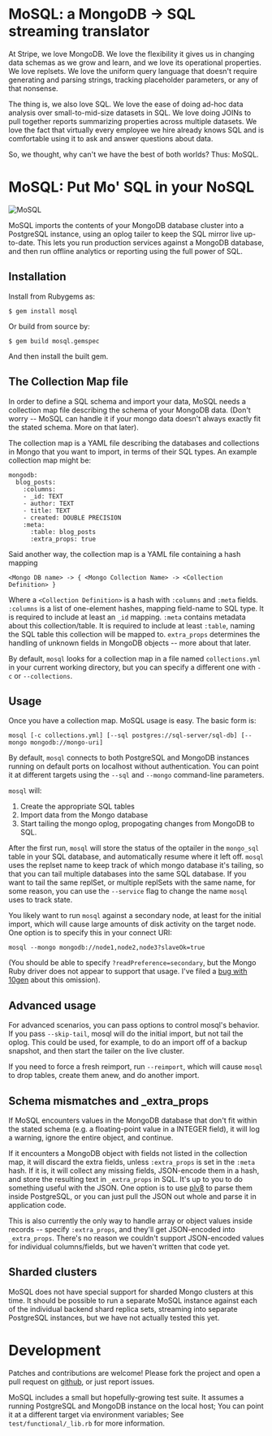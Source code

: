# MoSQL: a MongoDB → SQL streaming translator

At Stripe, we love MongoDB. We love the flexibility it gives us in
changing data schemas as we grow and learn, and we love its
operational properties. We love replsets. We love the uniform query
language that doesn't require generating and parsing strings, tracking
placeholder parameters, or any of that nonsense.

The thing is, we also love SQL. We love the ease of doing ad-hoc data
analysis over small-to-mid-size datasets in SQL. We love doing JOINs
to pull together reports summarizing properties across multiple
datasets. We love the fact that virtually every employee we hire
already knows SQL and is comfortable using it to ask and answer
questions about data.

So, we thought, why can't we have the best of both worlds? Thus:
MoSQL.

# MoSQL: Put Mo' SQL in your NoSQL

![MoSQL](https://stripe.com/img/blog/posts/mosql/mosql.png)

MoSQL imports the contents of your MongoDB database cluster into a
PostgreSQL instance, using an oplog tailer to keep the SQL mirror live
up-to-date. This lets you run production services against a MongoDB
database, and then run offline analytics or reporting using the full
power of SQL.

## Installation

Install from Rubygems as:

    $ gem install mosql

Or build from source by:

    $ gem build mosql.gemspec

And then install the built gem.

## The Collection Map file

In order to define a SQL schema and import your data, MoSQL needs a
collection map file describing the schema of your MongoDB data. (Don't
worry -- MoSQL can handle it if your mongo data doesn't always exactly
fit the stated schema. More on that later).

The collection map is a YAML file describing the databases and
collections in Mongo that you want to import, in terms of their SQL
types. An example collection map might be:


    mongodb:
      blog_posts:
        :columns:
        - _id: TEXT
        - author: TEXT
        - title: TEXT
        - created: DOUBLE PRECISION
        :meta:
          :table: blog_posts
          :extra_props: true

Said another way, the collection map is a YAML file containing a hash
mapping

    <Mongo DB name> -> { <Mongo Collection Name> -> <Collection Definition> }

Where a `<Collection Definition>` is a hash with `:columns` and
`:meta` fields. `:columns` is a list of one-element hashes, mapping
field-name to SQL type. It is required to include at least an `_id`
mapping. `:meta` contains metadata about this collection/table. It is
required to include at least `:table`, naming the SQL table this
collection will be mapped to. `extra_props` determines the handling of
unknown fields in MongoDB objects -- more about that later.

By default, `mosql` looks for a collection map in a file named
`collections.yml` in your current working directory, but you can
specify a different one with `-c` or `--collections`.

## Usage

Once you have a collection map. MoSQL usage is easy. The basic form
is:

    mosql [-c collections.yml] [--sql postgres://sql-server/sql-db] [--mongo mongodb://mongo-uri]

By default, `mosql` connects to both PostgreSQL and MongoDB instances
running on default ports on localhost without authentication. You can
point it at different targets using the `--sql` and `--mongo`
command-line parameters.

`mosql` will:

 1. Create the appropriate SQL tables
 2. Import data from the Mongo database
 3. Start tailing the mongo oplog, propogating changes from MongoDB to SQL.


After the first run, `mosql` will store the status of the optailer in
the `mongo_sql` table in your SQL database, and automatically resume
where it left off. `mosql` uses the replset name to keep track of
which mongo database it's tailing, so that you can tail multiple
databases into the same SQL database. If you want to tail the same
replSet, or multiple replSets with the same name, for some reason, you
can use the `--service` flag to change the name `mosql` uses to track
state.

You likely want to run `mosql` against a secondary node, at least for
the initial import, which will cause large amounts of disk activity on
the target node. One option is to specify this in your connect URI:

    mosql --mongo mongodb://node1,node2,node3?slaveOk=true

(You should be able to specify `?readPreference=secondary`, but the
Mongo Ruby driver does not appear to support that usage. I've filed a
[bug with 10gen][bug-read-pref] about this omission).

[bug-read-pref]: https://jira.mongodb.org/browse/RUBY-547

## Advanced usage

For advanced scenarios, you can pass options to control mosql's
behavior. If you pass `--skip-tail`, mosql will do the initial import,
but not tail the oplog. This could be used, for example, to do an
import off of a backup snapshot, and then start the tailer on the live
cluster.

If you need to force a fresh reimport, run `--reimport`, which will
cause `mosql` to drop tables, create them anew, and do another import.

## Schema mismatches and _extra_props

If MoSQL encounters values in the MongoDB database that don't fit
within the stated schema (e.g. a floating-point value in a INTEGER
field), it will log a warning, ignore the entire object, and continue.

If it encounters a MongoDB object with fields not listed in the
collection map, it will discard the extra fields, unless
`:extra_props` is set in the `:meta` hash. If it is, it will collect
any missing fields, JSON-encode them in a hash, and store the
resulting text in `_extra_props` in SQL. It's up to you to do
something useful with the JSON. One option is to use [plv8][plv8] to
parse them inside PostgreSQL, or you can just pull the JSON out whole
and parse it in application code.

This is also currently the only way to handle array or object values
inside records -- specify `:extra_props`, and they'll get JSON-encoded
into `_extra_props`. There's no reason we couldn't support
JSON-encoded values for individual columns/fields, but we haven't
written that code yet.

[plv8]: http://code.google.com/p/plv8js/

## Sharded clusters

MoSQL does not have special support for sharded Mongo clusters at this
time. It should be possible to run a separate MoSQL instance against
each of the individual backend shard replica sets, streaming into
separate PostgreSQL instances, but we have not actually tested this
yet.

# Development

Patches and contributions are welcome! Please fork the project and
open a pull request on [github][github], or just report issues.

MoSQL includes a small but hopefully-growing test suite. It assumes a
running PostgreSQL and MongoDB instance on the local host; You can
point it at a different target via environment variables; See
`test/functional/_lib.rb` for more information.

[github]: https://github.com/stripe/mosql
